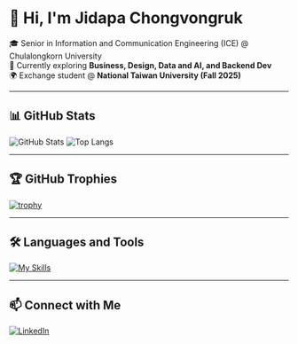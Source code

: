 # 👋 Hi, I'm Jidapa Chongvongruk

🎓 Senior in Information and Communication Engineering (ICE) @ Chulalongkorn University  
🌱 Currently exploring **Business, Design, Data and AI, and Backend Dev**  
🌍 Exchange student @ **National Taiwan University (Fall 2025)**  

---

## 📊 GitHub Stats
![GitHub Stats](https://github-readme-stats.vercel.app/api?username=shinshin512&show_icons=true&theme=radical&hide=prs&include_all_commits=true&count_private=true)
![Top Langs](https://github-readme-stats.vercel.app/api/top-langs/?username=shinshin512&layout=compact&theme=radical)

---

## 🏆 GitHub Trophies
[![trophy](https://github-profile-trophy.vercel.app/?username=shinshin512&theme=radical&margin-w=15&margin-h=15)](https://github.com/ryo-ma/github-profile-trophy)

---

## 🛠 Languages and Tools
[![My Skills](https://skillicons.dev/icons?i=python,dart,ts,flutter,firebase,fastapi,tailwind,figma,github,r)](https://skillicons.dev)

---

## 📫 Connect with Me
[![LinkedIn](https://img.shields.io/badge/LinkedIn-blue?style=for-the-badge&logo=linkedin&logoColor=white)](https://www.linkedin.com/in/jidapa-chongvongruk-11964123b)

